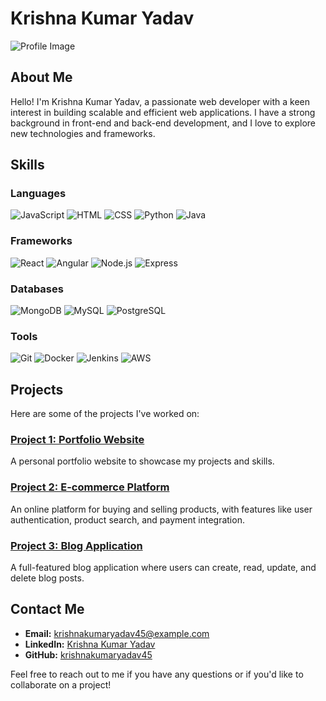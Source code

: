 # Krishna Kumar Yadav

![Profile Image](https://github.com/krishnakumaryadav45.png?size=200)

## About Me

Hello! I'm Krishna Kumar Yadav, a passionate web developer with a keen interest in building scalable and efficient web applications. I have a strong background in front-end and back-end development, and I love to explore new technologies and frameworks.

## Skills

### Languages
![JavaScript](https://img.shields.io/badge/JavaScript-F7DF1E?style=flat-square&logo=javascript&logoColor=black)
![HTML](https://img.shields.io/badge/HTML5-E34F26?style=flat-square&logo=html5&logoColor=white)
![CSS](https://img.shields.io/badge/CSS3-1572B6?style=flat-square&logo=css3&logoColor=white)
![Python](https://img.shields.io/badge/Python-3776AB?style=flat-square&logo=python&logoColor=white)
![Java](https://img.shields.io/badge/Java-007396?style=flat-square&logo=java&logoColor=white)

### Frameworks
![React](https://img.shields.io/badge/React-61DAFB?style=flat-square&logo=react&logoColor=black)
![Angular](https://img.shields.io/badge/Angular-DD0031?style=flat-square&logo=angular&logoColor=white)
![Node.js](https://img.shields.io/badge/Node.js-339933?style=flat-square&logo=node-dot-js&logoColor=white)
![Express](https://img.shields.io/badge/Express-000000?style=flat-square&logo=express&logoColor=white)

### Databases
![MongoDB](https://img.shields.io/badge/MongoDB-47A248?style=flat-square&logo=mongodb&logoColor=white)
![MySQL](https://img.shields.io/badge/MySQL-4479A1?style=flat-square&logo=mysql&logoColor=white)
![PostgreSQL](https://img.shields.io/badge/PostgreSQL-336791?style=flat-square&logo=postgresql&logoColor=white)

### Tools
![Git](https://img.shields.io/badge/Git-F05032?style=flat-square&logo=git&logoColor=white)
![Docker](https://img.shields.io/badge/Docker-2496ED?style=flat-square&logo=docker&logoColor=white)
![Jenkins](https://img.shields.io/badge/Jenkins-D24939?style=flat-square&logo=jenkins&logoColor=white)
![AWS](https://img.shields.io/badge/AWS-232F3E?style=flat-square&logo=amazon-aws&logoColor=white)

## Projects

Here are some of the projects I've worked on:

### [Project 1: Portfolio Website](https://github.com/krishnakumaryadav45/portfolio-website)
A personal portfolio website to showcase my projects and skills.

### [Project 2: E-commerce Platform](https://github.com/krishnakumaryadav45/e-commerce-platform)
An online platform for buying and selling products, with features like user authentication, product search, and payment integration.

### [Project 3: Blog Application](https://github.com/krishnakumaryadav45/blog-application)
A full-featured blog application where users can create, read, update, and delete blog posts.

## Contact Me

- **Email:** krishnakumaryadav45@example.com
- **LinkedIn:** [Krishna Kumar Yadav](https://www.linkedin.com/in/krishnakumaryadav45)
- **GitHub:** [krishnakumaryadav45](https://github.com/krishnakumaryadav45)

Feel free to reach out to me if you have any questions or if you'd like to collaborate on a project!
